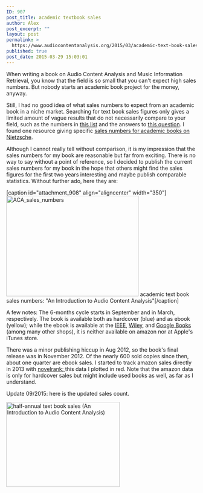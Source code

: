 ```yaml
---
ID: 907
post_title: academic textbook sales
author: Alex
post_excerpt: ""
layout: post
permalink: >
  https://www.audiocontentanalysis.org/2015/03/academic-text-book-sales/
published: true
post_date: 2015-03-29 15:03:01
---
```

When writing a book on Audio Content Analysis and Music Information Retrieval, you know that the field is so small that you can't expect high sales numbers. But nobody starts an academic book project for the money, anyway.

Still, I had no good idea of what sales numbers to expect from an academic book in a niche market. Searching for text book sales figures only gives a limited amount of vague results that do not necessarily compare to your field, such as the numbers in <a href="http://www.philcooke.com/book_publishing/">this list</a> and the answers to <a href="https://www.quora.com/How-much-money-does-the-author-of-an-academic-textbook-earn">this question</a>. I found one resource giving specific <a href="http://brianleiternietzsche.blogspot.com/2011/01/sales-of-academic-books.html">sales numbers for academic books on Nietzsche</a>.

Although I cannot really tell without comparison, it is my impression that the sales numbers for my book are reasonable but far from exciting. There is no way to say without a point of reference, so I decided to publish the current sales numbers for my book in the hope that others might find the sales figures for the first two years interesting and maybe publish comparable statistics. Without further ado, here they are:

[caption id="attachment_908" align="aligncenter" width="350"]<a href="http://www.audiocontentanalysis.org/wp-content/uploads/2015/03/ACA_sales_numbers.png"><img class="wp-image-908" src="http://www.audiocontentanalysis.org/wp-content/uploads/2015/03/ACA_sales_numbers-300x225.png" alt="ACA_sales_numbers" width="350" height="266" /></a> academic text book sales numbers: "An Introduction to Audio Content Analysis"[/caption]

A few notes: The 6-months cycle starts in September and in March, respectively. The book is available both as hardcover (blue) and as ebook (yellow); while the ebook is available at the <a title="An Introduction to Audio Content Analysis" href="http://ieeexplore.ieee.org/xpl/bkabstractplus.jsp?reload=true&amp;bkn=6266785" target="_blank">IEEE</a>, <a title="An Introduction to Audio Content Analysis" href="http://www.wiley.com/WileyCDA/WileyTitle/productCd-1118393503.html" target="_blank">Wiley</a>, and <a title="An Introduction to Audio Content Analysis" href="http://books.google.com/books/about/An_Introduction_to_Audio_Content_Analysi.html?id=YSPT1LJqTbIC" target="_blank">Google Books</a> (among many other shops), it is neither available on amazon nor at Apple's iTunes store.

There was a minor publishing hiccup in Aug 2012, so the book's final release was in November 2012. Of the nearly 600 sold copies since then, about one quarter are ebook sales. I started to track amazon sales directly in 2013 with <a title="Novelrank: An Introduction to Audio Content Analysis" href="http://www.novelrank.com/asin/111826682X" target="_blank">novelrank; </a>this data I plotted in red. Note that the amazon data is only for hardcover sales but might include used books as well, as far as I understand.

Update 09/2015: here is the updated sales count.

<a href="http://www.audiocontentanalysis.org/wp-content/uploads/2015/09/lerch_booksales.png"><img class="aligncenter size-medium wp-image-1045" src="http://www.audiocontentanalysis.org/wp-content/uploads/2015/09/lerch_booksales-300x225.png" alt="half-annual text book sales (An Introduction to Audio Content Analysis)" width="300" height="225" /></a>